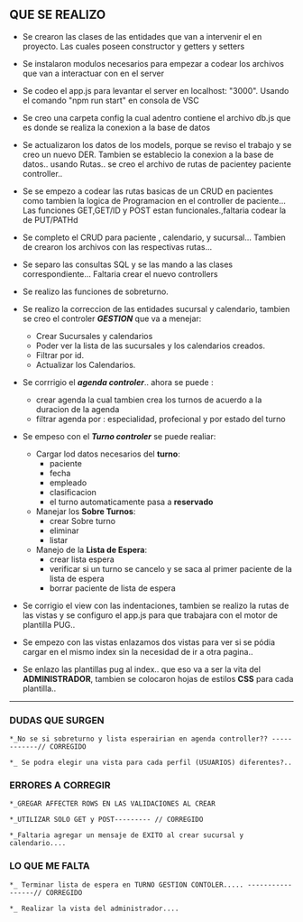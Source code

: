 ## QUE SE REALIZO

- Se crearon las clases de las entidades que van a intervenir el en proyecto.
  Las cuales poseen constructor y getters y setters

- Se instalaron modulos necesarios para empezar a codear los archivos que van a interactuar con en el server

- Se codeo el app.js para levantar el server en localhost: "3000". Usando el comando "npm run start" en consola de VSC

- Se creo una carpeta config la cual adentro contiene el archivo db.js que es donde se realiza la conexion a la base de datos

- Se actualizaron los datos de los models, porque se reviso el trabajo y se creo un nuevo DER. Tambien se establecio la conexion a la base de datos.. usando Rutas.. se creo el archivo de rutas de pacientey paciente controller..

- Se se empezo a codear las rutas basicas de un CRUD en pacientes como tambien la logica de Programacion en el controller de paciente... Las funciones GET,GET/ID y POST estan funcionales.,faltaria codear la de PUT/PATHd

- Se completo el CRUD para paciente , calendario, y sucursal... Tambien de crearon los archivos con las respectivas rutas...

- Se separo las consultas SQL y se las mando a las clases correspondiente... Faltaria crear el nuevo controllers

- Se realizo las funciones de sobreturno.

- Se realizo la correccion de las entidades sucursal y calendario, tambien se creo el controler **_GESTION_** que va a menejar:

  - Crear Sucursales y calendarios
  - Poder ver la lista de las sucursales y los calendarios creados.
  - Filtrar por id.
  - Actualizar los Calendarios.

- Se corrrigio el **_agenda controler_**.. ahora se puede :

  - crear agenda la cual tambien crea los turnos de acuerdo a la duracion de la agenda
  - filtrar agenda por : especialidad, profecional y por estado del turno

- Se empeso con el **_Turno controler_** se puede realiar:

  - Cargar lod datos necesarios del **turno**:
    - paciente
    - fecha
    - empleado
    - clasificacion
    - el turno automaticamente pasa a **reservado**
  - Manejar los **Sobre Turnos**:
    - crear Sobre turno
    - eliminar
    - listar
  - Manejo de la **Lista de Espera**:
    - crear lista espera
    - verificar si un turno se cancelo y se saca al primer paciente de la lista de espera
    - borrar paciente de lista de espera

- Se corrigio el view con las indentaciones, tambien se realizo la rutas de las vistas y se configuro el app.js para que trabajara con el motor de plantilla PUG..

- Se empezo con las vistas enlazamos dos vistas para
  ver si se pódia cargar en el mismo index sin la necesidad de ir a otra pagina..

- Se enlazo las plantillas pug al index.. que eso va a ser la vita del **ADMINISTRADOR**,
  tambien se colocaron hojas de estilos **CSS** para cada plantilla..

---

### DUDAS QUE SURGEN

    *_No se si sobreturno y lista esperairian en agenda controller?? ------------// CORREGIDO

    *_ Se podra elegir una vista para cada perfil (USUARIOS) diferentes?..

### ERRORES A CORREGIR

    *_GREGAR AFFECTER ROWS EN LAS VALIDACIONES AL CREAR

    *_UTILIZAR SOLO GET y POST--------- // CORREGIDO

    *_Faltaria agregar un mensaje de EXITO al crear sucursal y calendario....

### LO QUE ME FALTA

    *_ Terminar lista de espera en TURNO GESTION CONTOLER..... -----------------// CORREGIDO

    *_ Realizar la vista del administrador....
